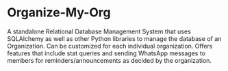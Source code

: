 # Organize-My-Org
A standalone Relational Database Management System that uses SQLAlchemy as well as other Python libraries to manage the database of an Organization. Can be customized for each individual organization. Offers features that include stat queries and sending WhatsApp messages to members for reminders/announcements as decided by the organization.
